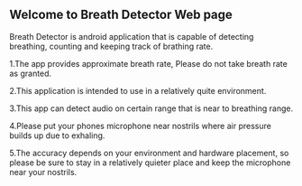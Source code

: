 ## Welcome to Breath Detector Web page
 
 Breath Detector is android application that is capable of detecting breathing, counting and keeping track of brathing rate.
 

1.The app provides approximate breath rate, Please do not take breath rate as granted.

2.This application is intended to use in a relatively quite environment. 

3.This app can detect audio on certain range that is near to breathing range.

4.Please put your phones microphone near nostrils where air pressure builds up due to exhaling.

5.The accuracy depends on your environment and hardware placement, so please be sure to stay in a relatively quieter place and keep the microphone near your nostrils.
